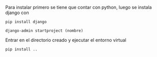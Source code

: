 Para instalar primero se tiene que contar con python, luego se instala django con

`pip install django`

`django-admin startproject (nombre)`

Entrar en el directorio creado y ejecutar el entorno virtual

`pip install ..`
